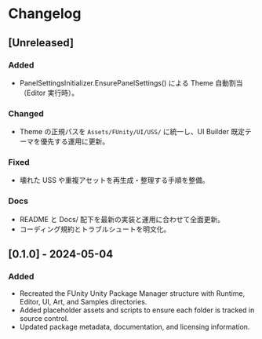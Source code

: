 # Changelog

## [Unreleased]
### Added
- PanelSettingsInitializer.EnsurePanelSettings() による Theme 自動割当（Editor 実行時）。

### Changed
- Theme の正規パスを `Assets/FUnity/UI/USS/` に統一し、UI Builder 既定テーマを優先する運用に更新。

### Fixed
- 壊れた USS や重複アセットを再生成・整理する手順を整備。

### Docs
- README と Docs/ 配下を最新の実装と運用に合わせて全面更新。
- コーディング規約とトラブルシュートを明文化。

## [0.1.0] - 2024-05-04
### Added
- Recreated the FUnity Unity Package Manager structure with Runtime, Editor, UI, Art, and Samples directories.
- Added placeholder assets and scripts to ensure each folder is tracked in source control.
- Updated package metadata, documentation, and licensing information.
